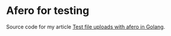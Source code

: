 # Afero for testing

Source code for my article [Test file uploads with afero in Golang](https://philidor.dev/blog/afero-for-testing).
